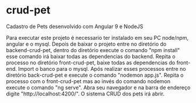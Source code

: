 # crud-pet
Cadastro de Pets desenvolvido com Angular 9 e NodeJS

Para executar este projeto é necessario ter instalado em seu PC node/npm, angular e o mysql.
Depois de baixar o projeto entre no diretório do backend-crud-pet, dentro do diretório execute o comando "npm install" esse comando
irá baixar todas as dependencias do backend.
Repita o processo no diretório front-crud-pet, baixe todas as dependencias do front-end.
Import o banco para o mysql.
Após realizar esses processos entre no diretório back-crud-pet e execute o comando "nodemon app.js".
Repita o processo com o front-crud-pet mas ao invés do comando nodemon execute o comando "ng serve".
Abra seu navegador e na barra de endereço digite "http://localhost:4200/".
O sistema CRUD dos pets irá abrir.
